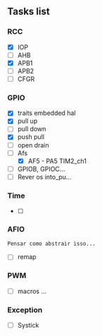 ## Tasks list

### RCC
- [X] IOP
- [ ] AHB
- [X] APB1
- [ ] APB2
- [ ] CFGR

### GPIO
- [x] traits embedded hal
- [x] pull up
- [ ] pull down
- [x] push pull
- [ ] open drain
- [ ] Afs
    - [x] AF5 - PA5 TIM2_ch1
- [ ] GPIOB, GPIOC...
- [ ] Rever os into_pu...

### Time
- [ ] 

### AFIO
    Pensar como abstrair isso...
- [ ] remap

### PWM
- [ ] macros
...

### Exception
- [ ] Systick

